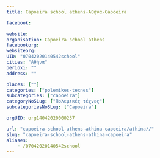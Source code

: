```yaml
---
title: Capoeira school athens-Αθήνα-Capoeira

facebook:

website:
organisation: Capoeira school athens
facebookorg:
websiteorg:
UID: "07042020140542school"
cities: "Αθήνα"
perioxi: ""
address: ""

places: [""]
categories: ["polemikes-texnes"]
subcategories: ["capoeira"]
categoryNoSLug: ["Πολεμικές τέχνες"]
subcategoriesNoSLug: ["Capoeira"]

orgUID: org14042020000237

url: "capoeira-school-athens-athina-capoeira/athina//"
slug: "capoeira-school-athens-athina-capoeira"
aliases:
    - /07042020140542school
---
```






